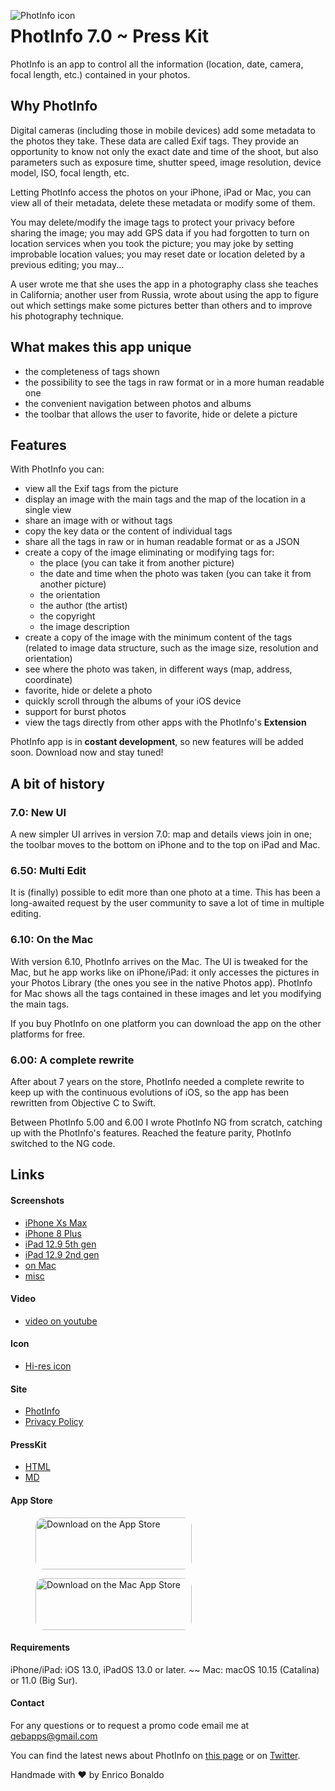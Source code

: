 <img src="https://photinfo.github.io/presskit/76.png"
     alt="PhotInfo icon"
     style="float: left; margin-right: 12px;" />

# PhotInfo 7.0 ~ Press Kit

PhotInfo is an app to control all the information (location, date, camera, focal length, etc.) contained in your photos.

## Why PhotInfo

Digital cameras (including those in mobile devices) add some metadata to the photos they take. These data are called Exif tags. They provide an opportunity to know not only the exact date and time of the shoot, but also parameters such as exposure time, shutter speed, image resolution, device model, ISO, focal length, etc.

Letting PhotInfo access the photos on your iPhone, iPad or Mac, you can view all of their metadata, delete these metadata or modify some of them.

You may delete/modify the image tags to protect your privacy before sharing the image; you may add GPS data if you had forgotten to turn on location services when you took the picture; you may joke by setting improbable location values; you may reset date or location deleted by a previous editing; you may...

A user wrote me that she uses the app in a photography class she teaches in California; another user from Russia, wrote about using the app to figure out which settings make some pictures better than others and to improve his photography technique.

## What makes this app unique

 * the completeness of tags shown
 * the possibility to see the tags in raw format or in a more human readable one
 * the convenient navigation between photos and albums
 * the toolbar that allows the user to favorite, hide or delete a picture 

## Features

With PhotInfo you can:

* view all the Exif tags from the picture
* display an image with the main tags and the map of the location in a single view
* share an image with or without tags
* copy the key data or the content of individual tags
* share all the tags in raw or in human readable format or as a JSON 
* create a copy of the image eliminating or modifying tags for:
	* the place (you can take it from another picture)
	* the date and time when the photo was taken (you can take it from another picture)
	* the orientation
	* the author (the artist)
	* the copyright
	* the image description
* create a copy of the image with the minimum content of the tags (related to image data structure, such as the image size, resolution and orientation)
* see where the photo was taken, in different ways (map, address, coordinate)
* favorite, hide or delete a photo
* quickly scroll through the albums of your iOS device
* support for burst photos
* view the tags directly from other apps with the PhotInfo's **Extension**

PhotInfo app is in **costant development**, so new features will be added soon. Download now and stay tuned!

## A bit of history

### 7.0: New UI

A new simpler UI arrives in version 7.0: map and details views join in one; the toolbar moves to the bottom on iPhone and to the top on iPad and Mac.

### 6.50: Multi Edit

It is (finally) possible to edit more than one photo at a time. This has been a long-awaited request by the user community to save a lot of time in multiple editing.

### 6.10: On the Mac

With version 6.10, PhotInfo arrives on the Mac. The UI is tweaked for the Mac, but he app works like on iPhone/iPad: it only accesses the pictures in your Photos Library (the ones you see in the native Photos app). PhotInfo for Mac shows all the tags contained in these images and let you modifying the main tags.

If you buy PhotInfo on one platform you can download the app on the other platforms for free.

### 6.00: A complete rewrite

After about 7 years on the store, PhotInfo needed a complete rewrite to keep up with the continuous evolutions of iOS, so the app has been rewritten from Objective C to Swift.

Between PhotInfo 5.00 and 6.00 I wrote PhotInfo NG from scratch, catching up with the PhotInfo's features. Reached the feature parity, PhotInfo switched to the NG code.

## Links

#### Screenshots

* [iPhone Xs Max](https://www.dropbox.com/s/codfo37tnapher6/Xs_Max.zip?dl=0)
* [iPhone 8 Plus](https://www.dropbox.com/s/h5ujsgqjrftzgd4/8_Plus.zip?dl=0)
* [iPad 12.9 5th gen](https://www.dropbox.com/s/13fjuaga0osqbkg/iPad_Pro_12.9_3rd_gen.zip?dl=0)
* [iPad 12.9 2nd gen](https://www.dropbox.com/s/zefpt5c0z0eoros/iPad_Pro_12.9_2nd_gen.zip?dl=0)
* [on Mac](https://www.dropbox.com/s/hyrwa93rkpihle9/mac.zip?dl=0)
* [misc](https://www.dropbox.com/s/hbk2gbr7kyf3g8u/misc.zip?dl=0)

#### Video

* [video on youtube](https://youtu.be/lGy3k0SHUAQ)

#### Icon

* [Hi-res icon](https://www.dropbox.com/s/h58vm0205qnu6pq/PhotInfo_icon1024.png?dl=0)

#### Site

* [PhotInfo](https://qebapps.wordpress.com/photinfo/)
* [Privacy Policy](https://qebapps.wordpress.com/privacy-policy/privacy-policy-of-photinfo/)

#### PressKit

* [HTML](https://photinfo.github.io/presskit/)
* [MD](https://github.com/PhotInfo/presskit/blob/master/README.md)

#### App Store

<figure><a href="https://apps.apple.com/us/app/photinfo/id597139381?itsct=apps_box_badge&amp;itscg=30200" style="display: inline-block; overflow: hidden; border-radius: 13px; width: 250px; height: 83px;"><img src="https://tools.applemediaservices.com/api/badges/download-on-the-app-store/black/en-us?size=250x83&amp;releaseDate=1360195200&h=b66f22bf1a51e8ef3708e6038e414ea7" alt="Download on the App Store" style="border-radius: 13px; width: 250px; height: 83px;"></a></figure>

<figure><a href="https://apps.apple.com/us/app/photinfo/id597139381?itsct=apps_box_badge&amp;itscg=30200" style="display: inline-block; overflow: hidden; border-radius: 13px; width: 250px; height: 83px;"><img src="https://tools.applemediaservices.com/api/badges/download-on-the-mac-app-store/black/en-us?size=250x83&amp;releaseDate=1360195200&h=8b473fd3a39fab88f8622b6d5fc5114d" alt="Download on the Mac App Store" style="border-radius: 13px; width: 250px; height: 83px;"></a></figure>

#### Requirements

iPhone/iPad: iOS 13.0, iPadOS 13.0 or later. ~~ Mac: macOS 10.15 (Catalina) or 11.0 (Big Sur).  

#### Contact
For any questions or to request a promo code email me at <a href="mailto:qebapps@gmail.com">qebapps@gmail.com</a>

You can find the latest news about PhotInfo on [this page](https://qebapps.wordpress.com/category/news/) or on [Twitter](https://twitter.com/qebapps).

Handmade with ❤️ by Enrico Bonaldo

